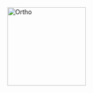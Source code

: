 <img width="178" alt="Ortho" src="https://github.com/bnicholson13/Orthodontics-Template/assets/175257729/32e685dd-bc20-4c60-babc-95fcc0017d69">
